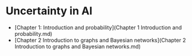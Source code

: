 # Uncertainty in AI
* [Chapter 1: Introduction and probability](Chapter 1 Introduction and probability.md)
*  [Chapter 2 Introduction to graphs and Bayesian networks](Chapter 2 Introduction to graphs and Bayesian networks.md)
